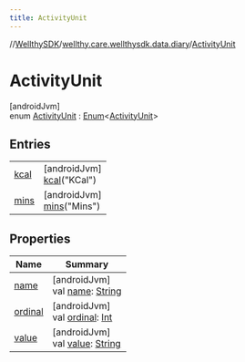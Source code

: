 ```yaml
---
title: ActivityUnit
---
```

//[WellthySDK](../../../index.html)/[wellthy.care.wellthysdk.data.diary](../index.html)/[ActivityUnit](index.html)



# ActivityUnit



[androidJvm]\
enum [ActivityUnit](index.html) : [Enum](https://kotlinlang.org/api/latest/jvm/stdlib/kotlin/-enum/index.html)&lt;[ActivityUnit](index.html)&gt;



## Entries


| | |
|---|---|
| [kcal](kcal/index.html) | [androidJvm]<br>[kcal](kcal/index.html)("KCal") |
| [mins](mins/index.html) | [androidJvm]<br>[mins](mins/index.html)("Mins") |


## Properties


| Name | Summary |
|---|---|
| [name](../../wellthy.care.wellthysdk.data.profile.you/-gender/-male/index.html#-372974862%2FProperties%2F-1123460525) | [androidJvm]<br>val [name](../../wellthy.care.wellthysdk.data.profile.you/-gender/-male/index.html#-372974862%2FProperties%2F-1123460525): [String](https://kotlinlang.org/api/latest/jvm/stdlib/kotlin/-string/index.html) |
| [ordinal](../../wellthy.care.wellthysdk.data.profile.you/-gender/-male/index.html#-739389684%2FProperties%2F-1123460525) | [androidJvm]<br>val [ordinal](../../wellthy.care.wellthysdk.data.profile.you/-gender/-male/index.html#-739389684%2FProperties%2F-1123460525): [Int](https://kotlinlang.org/api/latest/jvm/stdlib/kotlin/-int/index.html) |
| [value](value.html) | [androidJvm]<br>val [value](value.html): [String](https://kotlinlang.org/api/latest/jvm/stdlib/kotlin/-string/index.html) |

